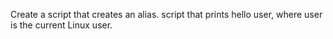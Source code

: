 Create a script that creates an alias.
script that prints hello user, where user is the current Linux user.
